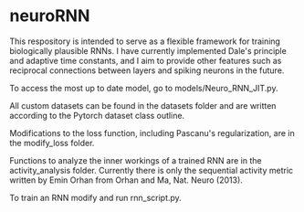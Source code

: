 # neuroRNN
This respository is intended to serve as a flexible framework for training biologically plausible RNNs.
I have currently implemented Dale's principle and adaptive time constants, and I aim to provide other features 
such as reciprocal connections between layers and spiking neurons in the future.

To access the most up to date model, go to models/Neuro_RNN_JIT.py. 

All custom datasets can be found in the datasets folder and are written according to the Pytorch dataset class outline. 

Modifications to the loss function, including Pascanu's regularization, are in the modify_loss folder. 

Functions to analyze the inner workings of a trained RNN are in the activity_analysis folder. Currently there is only
the sequential activity metric written by Emin Orhan from Orhan and Ma, Nat. Neuro (2013). 

To train an RNN modify and run rnn_script.py.  

